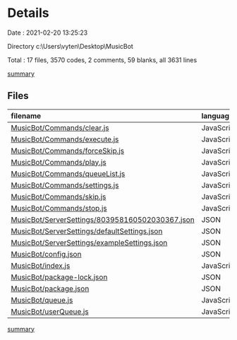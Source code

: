 # Details

Date : 2021-02-20 13:25:23

Directory c:\Users\vyten\Desktop\MusicBot

Total : 17 files,  3570 codes, 2 comments, 59 blanks, all 3631 lines

[summary](results.md)

## Files
| filename | language | code | comment | blank | total |
| :--- | :--- | ---: | ---: | ---: | ---: |
| [MusicBot/Commands/clear.js](/MusicBot/Commands/clear.js) | JavaScript | 17 | 0 | 5 | 22 |
| [MusicBot/Commands/execute.js](/MusicBot/Commands/execute.js) | JavaScript | 63 | 0 | 9 | 72 |
| [MusicBot/Commands/forceSkip.js](/MusicBot/Commands/forceSkip.js) | JavaScript | 12 | 0 | 1 | 13 |
| [MusicBot/Commands/play.js](/MusicBot/Commands/play.js) | JavaScript | 30 | 0 | 3 | 33 |
| [MusicBot/Commands/queueList.js](/MusicBot/Commands/queueList.js) | JavaScript | 20 | 0 | 5 | 25 |
| [MusicBot/Commands/settings.js](/MusicBot/Commands/settings.js) | JavaScript | 12 | 0 | 1 | 13 |
| [MusicBot/Commands/skip.js](/MusicBot/Commands/skip.js) | JavaScript | 12 | 0 | 1 | 13 |
| [MusicBot/Commands/stop.js](/MusicBot/Commands/stop.js) | JavaScript | 13 | 0 | 3 | 16 |
| [MusicBot/ServerSettings/803958160502030367.json](/MusicBot/ServerSettings/803958160502030367.json) | JSON | 10 | 0 | 0 | 10 |
| [MusicBot/ServerSettings/defaultSettings.json](/MusicBot/ServerSettings/defaultSettings.json) | JSON | 10 | 0 | 0 | 10 |
| [MusicBot/ServerSettings/exampleSettings.json](/MusicBot/ServerSettings/exampleSettings.json) | JSON | 20 | 0 | 0 | 20 |
| [MusicBot/config.json](/MusicBot/config.json) | JSON | 4 | 0 | 0 | 4 |
| [MusicBot/index.js](/MusicBot/index.js) | JavaScript | 75 | 2 | 17 | 94 |
| [MusicBot/package-lock.json](/MusicBot/package-lock.json) | JSON | 3,186 | 0 | 1 | 3,187 |
| [MusicBot/package.json](/MusicBot/package.json) | JSON | 20 | 0 | 1 | 21 |
| [MusicBot/queue.js](/MusicBot/queue.js) | JavaScript | 19 | 0 | 5 | 24 |
| [MusicBot/userQueue.js](/MusicBot/userQueue.js) | JavaScript | 47 | 0 | 7 | 54 |

[summary](results.md)